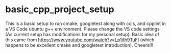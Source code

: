 # basic_cpp_project_setup
This is a basic setup to run cmake, googletest along with ccls, and cpplint in a VS Code ubuntu g++ environment. Please change the VS code settings (As current setup has modifications for my personal setup). Basic idea of this came from https://www.youtube.com/watch?v=Lp1ifh9TuFI (which happens to be excellent cmake and googletest introduction). Cheers!!! 
